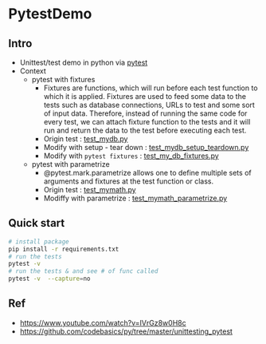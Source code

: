 # PytestDemo

## Intro
- Unittest/test demo in python via [pytest](https://docs.pytest.org/en/latest/)
- Context
	- pytest with fixtures
		- Fixtures are functions, which will run before each test function to which it is applied. Fixtures are used to feed some data to the tests such as database connections, URLs to test and some sort of input data. Therefore, instead of running the same code for every test, we can attach fixture function to the tests and it will run and return the data to the test before executing each test.
		- Origin test : [test_mydb.py](https://github.com/yennanliu/PytestDemo/blob/master/test_mydb.py)
		- Modify with setup - tear down : [test_mydb_setup_teardown.py](https://github.com/yennanliu/PytestDemo/blob/master/test_mydb_setup_teardown.py)
		- Modify with `pytest fixtures` : [test_my_db_fixtures.py](https://github.com/yennanliu/PytestDemo/blob/master/test_my_db_fixtures.py)
	- pytest with parametrize
		- @pytest.mark.parametrize allows one to define multiple sets of arguments and fixtures at the test function or class.
		- Origin test : [test_mymath.py](https://github.com/yennanliu/PytestDemo/blob/master/parametrize/test_mymath.py)
		- Modiffy with parametrize : [test_mymath_parametrize.py](https://github.com/yennanliu/PytestDemo/blob/master/parametrize/test_mymath_parametrize.py)

## Quick start 
```bash
# install package
pip install -r requirements.txt
# run the tests
pytest -v 
# run the tests & and see # of func called 
pytest -v  --capture=no
```


## Ref 
- https://www.youtube.com/watch?v=IVrGz8w0H8c
- https://github.com/codebasics/py/tree/master/unittesting_pytest